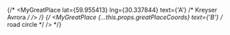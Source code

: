 

{/* <MyGreatPlace lat={59.955413} lng={30.337844} text={'A'} /* Kreyser Avrora */ /> */}
                {/* <MyGreatPlace {...this.props.greatPlaceCoords} text={'B'} /* road circle */ /> */}
